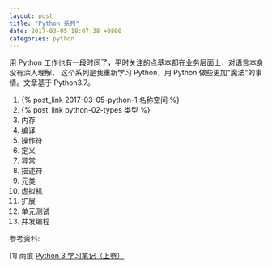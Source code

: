 ```yaml
---
layout: post
title: "Python 系列"
date: 2017-03-05 18:07:38 +0800
categories: python
---
```


用 Python 工作也有一段时间了，平时关注的点基本都在业务层面上，对语言本身没有深入理解，
这个系列是我重新学习 Python，用 Python 做些更加"魔法"的事情。文章基于 Python3.7。

1. {% post_link 2017-03-05-python-1 名称空间 %}
2. {% post_link python-02-types 类型 %}
3. 内存
4. 编译
5. 操作符
6. 定义
7. 异常
8. 描述符
9. 元类
10. 虚拟机
11. 扩展
12. 单元测试
13. 并发编程

参考资料:

[1] 雨痕 [Python 3 学习笔记（上卷）](https://book.douban.com/subject/28509425)
